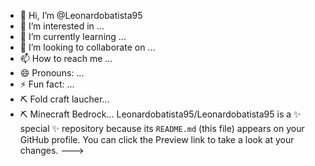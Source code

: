 - 👋 Hi, I’m @Leonardobatista95
- 👀 I’m interested in ...
- 🌱 I’m currently learning ...
- 💞️ I’m looking to collaborate on ...
- 📫 How to reach me ...
- 😄 Pronouns: ...
- ⚡ Fun fact: ...
- ⛏ Fold craft laucher...
- ⛏ Minecraft Bedrock...
Leonardobatista95/Leonardobatista95 is a ✨ special ✨ repository because its `README.md` (this file) appears on your GitHub profile.
You can click the Preview link to take a look at your changes.
--->

